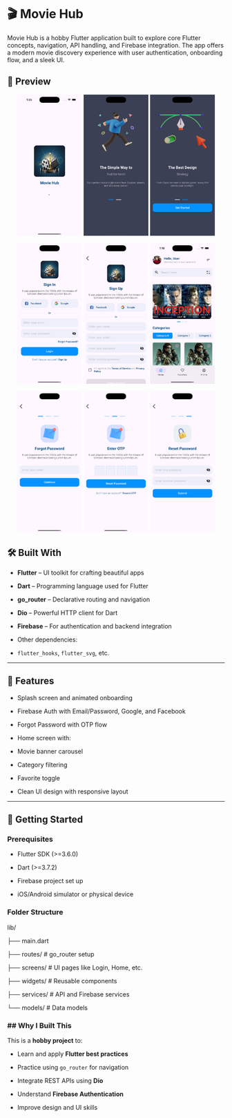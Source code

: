 # 🎬 Movie Hub

  

Movie Hub is a hobby Flutter application built to explore core Flutter concepts, navigation, API handling, and Firebase integration. The app offers a modern movie discovery experience with user authentication, onboarding flow, and a sleek UI.

  

## 📱 Preview
<p align="center">
  <img src="screenshots/splash_screen.png" alt="Splash" width="150"/>
  <img src="screenshots/introduction_screen_1.png" alt="Onboard 1" width="150"/>
  <img src="screenshots/introduction_screen2.png" alt="Onboard 2" width="150"/>
</p>

<p align="center">
  <img src="screenshots/login_screen.png" alt="Splash" width="150"/>
  <img src="screenshots/sign_up_screen.png" alt="Onboard 1" width="150"/>
  <img src="screenshots/home_screen.png" alt="Onboard 2" width="150"/>
</p>

<p align="center">
  <img src="screenshots/forgot_password_screen.png" alt="Splash" width="150"/>
  <img src="screenshots/otp_screen.png" alt="Onboard 1" width="150"/>
  <img src="screenshots/reset_password_screen.png" alt="Onboard 2" width="150"/>
</p>

## 🛠️ Built With

- **Flutter** – UI toolkit for crafting beautiful apps

- **Dart** – Programming language used for Flutter

- **go_router** – Declarative routing and navigation

- **Dio** – Powerful HTTP client for Dart

- **Firebase** – For authentication and backend integration

- Other dependencies:

- `flutter_hooks`, `flutter_svg`, etc.

  
---


## 🔐 Features

- Splash screen and animated onboarding

- Firebase Auth with Email/Password, Google, and Facebook

- Forgot Password with OTP flow

- Home screen with:

- Movie banner carousel

- Category filtering

- Favorite toggle

- Clean UI design with responsive layout

  

---


## 🚀 Getting Started

### Prerequisites

- Flutter SDK (>=3.6.0)

- Dart (>=3.7.2)

- Firebase project set up

- iOS/Android simulator or physical device

### Folder Structure

lib/

├── main.dart

├── routes/ # go_router setup

├── screens/ # UI pages like Login, Home, etc.

├── widgets/ # Reusable components

├── services/ # API and Firebase services

└── models/ # Data models

### ## Why I Built This

This is a **hobby project** to:

- Learn and apply **Flutter best practices**
    
- Practice using `go_router` for navigation
    
- Integrate REST APIs using **Dio**
    
- Understand **Firebase Authentication**
    
- Improve design and UI skills